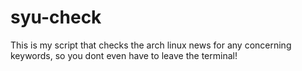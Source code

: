 # syu-check
This is my script that checks the arch linux news for any concerning keywords, so you dont even have to leave the terminal!
